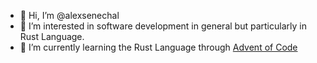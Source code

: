 - 👋 Hi, I’m @alexsenechal
- 👀 I’m interested in software development in general but particularly in Rust Language.
- 🌱 I’m currently learning the Rust Language through [Advent of Code](https://adventofcode.com)

<!---
alexsenechal/alexsenechal is a ✨ special ✨ repository because its `README.md` (this file) appears on your GitHub profile.
You can click the Preview link to take a look at your changes.
--->
